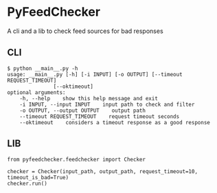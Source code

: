 # PyFeedChecker

A cli and a lib to check feed sources for bad responses

## CLI

    $ python __main__.py -h
    usage: __main__.py [-h] [-i INPUT] [-o OUTPUT] [--timeout REQUEST_TIMEOUT]
                   [--oktimeout]
    optional arguments:
        -h, --help    show this help message and exit
        -i INPUT, --input INPUT    input path to check and filter
        -o OUTPUT, --output OUTPUT    output path
        --timeout REQUEST_TIMEOUT    request timeout seconds
        --oktimeout    considers a timeout response as a good response

## LIB

    from pyfeedchecker.feedchecker import Checker

    checker = Checker(input_path, output_path, request_timeout=10, timeout_is_bad=True)
    checker.run()
